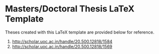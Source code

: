 # Masters/Doctoral Thesis LaTeX Template

Theses created with this LaTeX template are provided below for reference.
1. http://scholar.uoc.ac.in/handle/20.500.12818/1584 
2. http://scholar.uoc.ac.in/handle/20.500.12818/1569 

